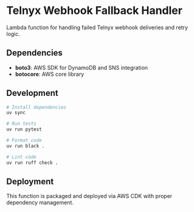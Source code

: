 # Telnyx Webhook Fallback Handler

Lambda function for handling failed Telnyx webhook deliveries and retry logic.

## Dependencies

- **boto3**: AWS SDK for DynamoDB and SNS integration
- **botocore**: AWS core library

## Development

```bash
# Install dependencies
uv sync

# Run tests
uv run pytest

# Format code
uv run black .

# Lint code
uv run ruff check .
```

## Deployment

This function is packaged and deployed via AWS CDK with proper dependency management.
